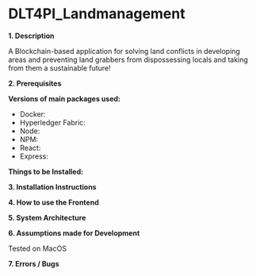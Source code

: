 # DLT4PI_Landmanagement

**1. Description**

A Blockchain-based application for solving land conflicts in developing areas and preventing land grabbers from dispossessing locals and taking from them a sustainable future!

**2. Prerequisites**

**Versions of main packages used:**
* Docker:
* Hyperledger Fabric:
* Node:
* NPM:
* React:
* Express:

**Things to be Installed:**

**3. Installation Instructions**

**4. How to use the Frontend**

**5. System Architecture**

**6. Assumptions made for Development**

Tested on MacOS

**7. Errors / Bugs**

